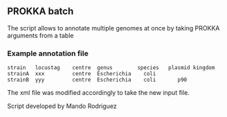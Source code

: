 ## PROKKA batch

The script allows to annotate multiple genomes at once by taking PROKKA arguments from a table

### Example annotation file  
    strain	 locustag	 centre	 genus	      species	plasmid	kingdom
    strainA	 xxx	     centre	 Escherichia	coli		
    strainB	 yyy	     centre  Escherichia	coli	   p90

The xml file was modified accordingly to take the new input file.

Script developed by Mando Rodriguez
